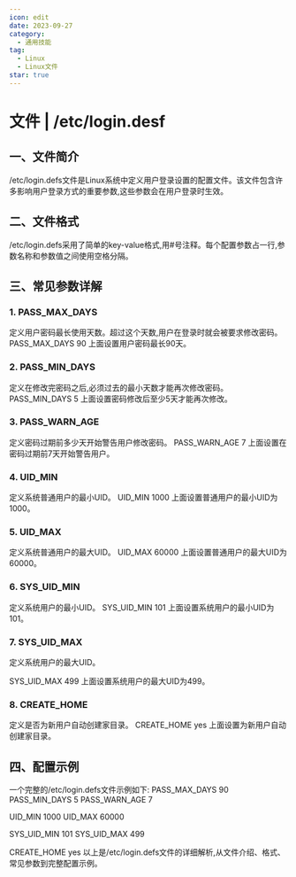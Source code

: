 ```yaml
---
icon: edit
date: 2023-09-27
category:
  - 通用技能
tag:
  - Linux
  - Linux文件
star: true
---
```


# 文件 | /etc/login.desf

## 一、文件简介

/etc/login.defs文件是Linux系统中定义用户登录设置的配置文件。该文件包含许多影响用户登录方式的重要参数,这些参数会在用户登录时生效。

## 二、文件格式

/etc/login.defs采用了简单的key-value格式,用#号注释。每个配置参数占一行,参数名称和参数值之间使用空格分隔。

## 三、常见参数详解

### 1. PASS_MAX_DAYS

定义用户密码最长使用天数。超过这个天数,用户在登录时就会被要求修改密码。
PASS_MAX_DAYS 90
上面设置用户密码最长90天。

### 2. PASS_MIN_DAYS

定义在修改完密码之后,必须过去的最小天数才能再次修改密码。
PASS_MIN_DAYS 5
上面设置密码修改后至少5天才能再次修改。

### 3. PASS_WARN_AGE

定义密码过期前多少天开始警告用户修改密码。
PASS_WARN_AGE 7
上面设置在密码过期前7天开始警告用户。

### 4. UID_MIN

定义系统普通用户的最小UID。
UID_MIN 1000
上面设置普通用户的最小UID为1000。

### 5. UID_MAX

定义系统普通用户的最大UID。
UID_MAX 60000
上面设置普通用户的最大UID为60000。

### 6. SYS_UID_MIN

定义系统用户的最小UID。
SYS_UID_MIN 101
上面设置系统用户的最小UID为101。

### 7. SYS_UID_MAX

定义系统用户的最大UID。

SYS_UID_MAX 499
上面设置系统用户的最大UID为499。

### 8. CREATE_HOME

定义是否为新用户自动创建家目录。
CREATE_HOME yes
上面设置为新用户自动创建家目录。

## 四、配置示例

一个完整的/etc/login.defs文件示例如下:
PASS_MAX_DAYS 90
PASS_MIN_DAYS 5 
PASS_WARN_AGE 7

UID_MIN 1000
UID_MAX 60000

SYS_UID_MIN 101
SYS_UID_MAX 499

CREATE_HOME yes
以上是/etc/login.defs文件的详细解析,从文件介绍、格式、常见参数到完整配置示例。